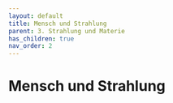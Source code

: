 ```yaml
---
layout: default
title: Mensch und Strahlung
parent: 3. Strahlung und Materie
has_children: true
nav_order: 2
---
```


# Mensch und Strahlung
